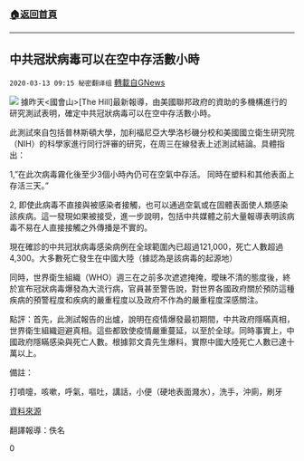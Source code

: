 ###  [:house:返回首頁](https://github.com/ourhimalayas/txt)
---

## 中共冠狀病毒可以在空中存活數小時
`2020-03-13 09:15 秘密翻译组` [轉載自GNews](https://gnews.org/zh-hant/140149/)

![](https://s3-ap-northeast-1.amazonaws.com/news.guo.offload.media/wp-content/uploads/2020/03/13091013/%E6%B0%94%E6%BA%B6%E8%83%B6%E4%BC%A0%E6%9F%93.jpg)
據昨天&lt;國會山&gt;[The Hill]最新報導，由美國聯邦政府的資助的多機構進行的研究測試表明，確定中共冠狀病毒可以在空中存活數小時。

此測試來自包括普林斯頓大學，加利福尼亞大學洛杉磯分校和美國國立衛生研究院（NIH）的科學家進行同行評審的研究，在周三在線發表上述測試結論。具體指出：

1,”在此次病毒霧化後至少3個小時內仍可在空氣中存活。 同時在塑料和其他表面上存活三天。”

2, 即使此病毒不直接與被感染者接觸，也可以通過空氣或在固體表面使人類感染該疾病。這一發現如果被接受，進一步說明，包括中共媒體之前大量報導表明該病毒不易在人直接接觸之外傳播是不實的。

現在確診的中共冠狀病毒感染病例在全球範圍內已超過121,000，死亡人數超過4,300。大多數死亡發生在中國大陸（據認為是該病毒的起源地）

同時，世界衛生組織（WHO）週三在之前多次遮遮掩掩，曖昧不清的態度後，終於宣布冠狀病毒爆發為大流行病，官員甚至警告說，對世界各國政府關於預防這種疾病的預警程度和疾病的嚴重程度以及政府不作為的嚴重程度深感關注。

點評：首先，此測試報告的出爐，說明在疫情爆發最初期間，中共政府隱瞞真相，世界衛生組織迴避真相。這些都致使疫情嚴重蔓延，以至於全球。同時事實上，中國政府隱瞞感染與死亡人數。根據郭文貴先生爆料，實際中國大陸死亡人數已達十萬以上。

備註：

打噴嚏，咳嗽，呼氣，嘔吐，講話，小便（硬地表面濺水），洗手，沖廁，刷牙

[資料來源](https://thehill.com/policy/healthcare/487110-tests-indicate-coronavirus-can-survive-in-the-air)

翻譯報導：佚名

0
